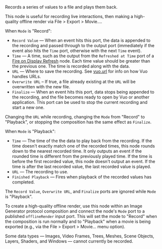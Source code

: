 Records a series of values to a file and plays them back.

This node is useful for recording live interactions, then making a high-quality offline render via File > Export > Movie….

When `Mode` is "Record":

   - `Record Value` — When an event hits this port, the data is appended to the recording and passed through to the output port (immediately if the event also hits the `Time` port, otherwise with the next `Time` event).
   - `Time` — A time, such as the output from the `Refreshed at Time` port of a [Fire on Display Refresh](vuo-node://vuo.event.fireOnDisplayRefresh) node. Each time value should be greater than the previous one. The time is recorded along with the data.
   - `URL` — Where to save the recording. See [vuo.url](vuo-nodeset://vuo.url) for info on how Vuo handles URLs.
   - `Overwrite URL` – If true, a file already existing at the `URL` will be overwritten with the new file.
   - `Finalize` — When an event hits this port, data stops being appended to the recording, and the file becomes ready to open by Vuo or another application. This port can be used to stop the current recording and start a new one.

Changing the `URL` while recording, changing the `Mode` from "Record" to "Playback", or stopping the composition has the same effect as `Finalize`.

When `Mode` is "Playback":

   - `Time` — The time of the the data to play back from the recording. If the time doesn't exactly match one of the recorded times, this node rounds down to the nearest recorded time. It only outputs an event if the rounded time is different from the previously played time. If the time is before the first recorded value, this node doesn't output an event. If the time is after the last recorded value, the last recorded value is played.
   - `URL` — The recording to use.
   - `Finished Playback` — Fires when playback of the recorded values has completed.

The `Record Value`, `Overwrite URL`, and `Finalize` ports are ignored while `Mode` is "Playback".

To create a high-quality offline render, use this node within an Image Generator protocol composition and connect the node's `Mode` port to a published `offlineRender` input port. This will set the mode to "Record" when the composition is run normally and to "Playback" when a movie is being exported (e.g., via the File > Export > Movie… menu option).

Some data types — Images, Video Frames, Trees, Meshes, Scene Objects, Layers, Shaders, and Windows — cannot currently be recorded.

